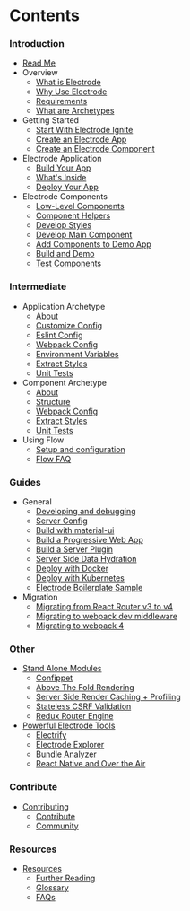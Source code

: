 # Contents

### Introduction

- [Read Me](README.md)
- Overview
  - [What is Electrode](overview/what-is-electrode.md)
  - [Why Use Electrode](overview/why-use-electrode.md)
  - [Requirements](overview/requirements.md)
  - [What are Archetypes](/overview/what-are-archetypes.md)
- Getting Started
  - [Start With Electrode Ignite](/chapter1/quick-start/start-with-ignite.md)
  - [Create an Electrode App](/chapter1/quick-start/start-with-app.md)
  - [Create an Electrode Component](/chapter1/quick-start/start-with-component.md)
- Electrode Application
  - [Build Your App](/chapter1/further-develop-app/build-app.md)
  - [What's Inside](/chapter1/further-develop-app/whats-inside.md)
  - [Deploy Your App](/chapter1/further-develop-app/deploy-your-app.md)
- Electrode Components
  - [Low-Level Components](/chapter1/further-develop-component/low-level-components.md)
  - [Component Helpers](/chapter1/further-develop-component/component-helpers.md)
  - [Develop Styles](/chapter1/further-develop-component/develop-styles.md)
  - [Develop Main Component](chapter1/further-develop-component/develop-main-component.md)
  - [Add Components to Demo App](/chapter1/further-develop-component/add-to-demo-app.md)
  - [Build and Demo](/chapter1/further-develop-component/build-and-demo.md)
  - [Test Components](/chapter1/further-develop-component/test-components.md)

### Intermediate

- Application Archetype
  - [About](/chapter1/intermediate/app-archetype/README.md)
  - [Customize Config](/chapter1/intermediate/app-archetype/customize-config.md)
  - [Eslint Config](/chapter1/intermediate/app-archetype/eslint.md)
  - [Webpack Config](/chapter1/intermediate/app-archetype/webpack-config.md)
  - [Environment Variables](/chapter1/intermediate/app-archetype/env-vars.md)
  - [Extract Styles](/chapter1/intermediate/app-archetype/extract-styles.md)
  - [Unit Tests](/chapter1/intermediate/app-archetype/unit-tests.md)
- Component Archetype
  - [About](/chapter1/intermediate/component-archetype/README.md)
  - [Structure](/chapter1/intermediate/component-archetype/component-archetype-structure.md)
  - [Webpack Config](/chapter1/intermediate/component-archetype/webpack-config.md)
  - [Extract Styles](/chapter1/intermediate/component-archetype/extract-styles.md)
  - [Unit Tests](/chapter1/intermediate/component-archetype/unit-tests.md)
- Using Flow
  - [Setup and configuration](/chapter1/intermediate/flow.md)
  - [Flow FAQ](/chapter1/intermediate/flow-faq.md)

### Guides

- General
  - [Developing and debugging](guides/dev-and-debug.md)
  - [Server Config](chapter1/intermediate/server-config.md)
  - [Build with material-ui](chapter1/intermediate/build-with-material-ui.md)
  - [Build a Progressive Web App](chapter1/intermediate/build-a-progressive-web-app.md)
  - [Build a Server Plugin](chapter1/intermediate/build-a-server-plugin.md)
  - [Server Side Data Hydration](chapter1/intermediate/server-side-data-hydration.md)
  - [Deploy with Docker](chapter1/intermediate/more-deployments/docker.md)
  - [Deploy with Kubernetes](chapter1/intermediate/more-deployments/kubernetes.md)
  - [Electrode Boilerplate Sample](chapter1/advanced/you-can-view-an-example-bundleanalyzetsv-output-using-the-electrode-boilerplate-code.md)
- Migration
  - [Migrating from React Router v3 to v4](guides/rr3-to-rr4.md)
  - [Migrating to webpack dev middleware](guides/webpack-dev-middleware.md)
  - [Migrating to webpack 4](guides/webpack4.md)

### Other

- [Stand Alone Modules](chapter1/advanced/stand-alone-modules.md)
  - [Confippet](chapter1/advanced/stand-alone-modules/confippet.md)
  - [Above The Fold Rendering](chapter1/advanced/stand-alone-modules/above-the-fold-rendering.md)
  - [Server Side Render Caching + Profiling](chapter1/advanced/stand-alone-modules/server-side-render-caching-+-profiling.md)
  - [Stateless CSRF Validation](chapter1/advanced/stand-alone-modules/stateless-csrf-validation.md)
  - [Redux Router Engine](chapter1/advanced/stand-alone-modules/redux-router-engine.md)
- [Powerful Electrode Tools](chapter1/advanced/powerful-electrode-tools.md)
  - [Electrify](chapter1/advanced/powerful-electrode-tools/electrify.md)
  - [Electrode Explorer](chapter1/advanced/powerful-electrode-tools/electrode-explorer.md)
  - [Bundle Analyzer](chapter1/advanced/powerful-electrode-tools/bundle-analyzer.md)
  - [React Native and Over the Air](chapter1/over-the-air/react-native-and-over-the-air.md)

### Contribute

- [Contributing](contributing.md)
  - [Contribute](contribute.md)
  - [Community](community.md)

### Resources

- [Resources](resources.md)
  - [Further Reading](resources/further-reading.md)
  - [Glossary](resources/glossary.md)
  - [FAQs](resources/faqs.md)
